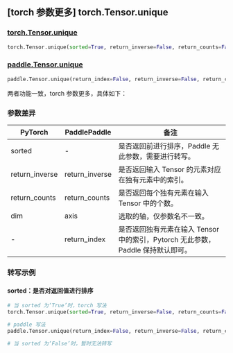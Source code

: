 ## [torch 参数更多] torch.Tensor.unique
### [torch.Tensor.unique](https://pytorch.org/docs/stable/generated/torch.Tensor.unique.html?highlight=unique#torch.Tensor.unique)

```python
torch.Tensor.unique(sorted=True, return_inverse=False, return_counts=False, dim=None)
```

### [paddle.Tensor.unique](https://www.paddlepaddle.org.cn/documentation/docs/zh/api/paddle/Tensor_cn.html#unique-return-index-false-return-inverse-false-return-counts-false-axis-none-dtype-int64-name-none)

```python
paddle.Tensor.unique(return_index=False, return_inverse=False, return_counts=False, axis=None, dtype='int64', name=None)
```

两者功能一致，torch 参数更多，具体如下：
### 参数差异
| PyTorch       | PaddlePaddle | 备注                                                   |
| ------------- | ------------ | ------------------------------------------------------ |
| sorted        | -            | 是否返回前进行排序，Paddle 无此参数，需要进行转写。                                     |
| return_inverse| return_inverse        | 是否返回输入 Tensor 的元素对应在独有元素中的索引。        |
| return_counts | return_counts        | 是否返回每个独有元素在输入 Tensor 中的个数。             |
| dim           | axis        | 选取的轴，仅参数名不一致。                                                 |
| -             | return_index| 是否返回独有元素在输入 Tensor 中的索引，Pytorch 无此参数， Paddle 保持默认即可。|

### 转写示例
#### sorted：是否对返回值进行排序
```python
# 当 sorted 为‘True’时，torch 写法
torch.Tensor.unique(sorted=True, return_inverse=False, return_counts=False, dim=1)

# paddle 写法
paddle.Tensor.unique(return_index=False, return_inverse=False, return_counts=False, axis=1)

# 当 sorted 为‘False’时，暂时无法转写
```
